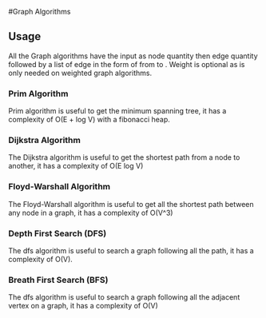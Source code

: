 #Graph Algorithms

## Usage
All the Graph algorithms have the input as node quantity then 
edge quantity followed by a list of edge in the form of 
from to <weight>. Weight is optional as is only needed on weighted
graph algorithms.

### Prim Algorithm
Prim algorithm is useful to get the minimum spanning tree, it has a complexity
of O(E + log V) with a fibonacci heap.

### Dijkstra Algorithm
The Dijkstra algorithm is useful to get the shortest path from a node to another, it has
a complexity of O(E log V)

### Floyd-Warshall Algorithm
The Floyd-Warshall algorithm is useful to get all the shortest path between any node in a
graph, it has a complexity of O(V^3)

### Depth First Search (DFS)
The dfs algorithm is useful to search a graph following all the path, it has
a complexity of O(V).

### Breath First Search (BFS)
The dfs algorithm is useful to search a graph following all the adjacent vertex
on a graph, it has a complexity of O(V)
